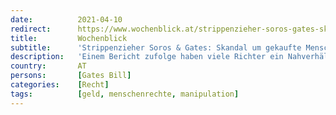 ```yaml
---
date:          2021-04-10
redirect:      https://www.wochenblick.at/strippenzieher-soros-gates-skandal-um-gekaufte-menschenrechts-richter/
title:         Wochenblick
subtitle:      'Strippenzieher Soros & Gates: Skandal um gekaufte Menschenrechts-Richter'
description:   'Einem Bericht zufolge haben viele Richter ein Nahverhältnis zu Aktivisten oder waren davor in George Soros finanzierten NGOs tätig.'
country:       AT
persons:       [Gates Bill]
categories:    [Recht]
tags:          [geld, menschenrechte, manipulation]
---
```

